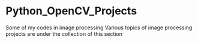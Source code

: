 # Python_OpenCV_Projects
Some of my codes in image processing
Various topics of image processing projects are under the collection of this section
